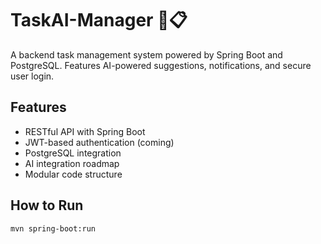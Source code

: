 # TaskAI-Manager 🧠📋

A backend task management system powered by Spring Boot and PostgreSQL. Features AI-powered suggestions, notifications, and secure user login.

## Features
- RESTful API with Spring Boot
- JWT-based authentication (coming)
- PostgreSQL integration
- AI integration roadmap
- Modular code structure

## How to Run
```bash
mvn spring-boot:run
